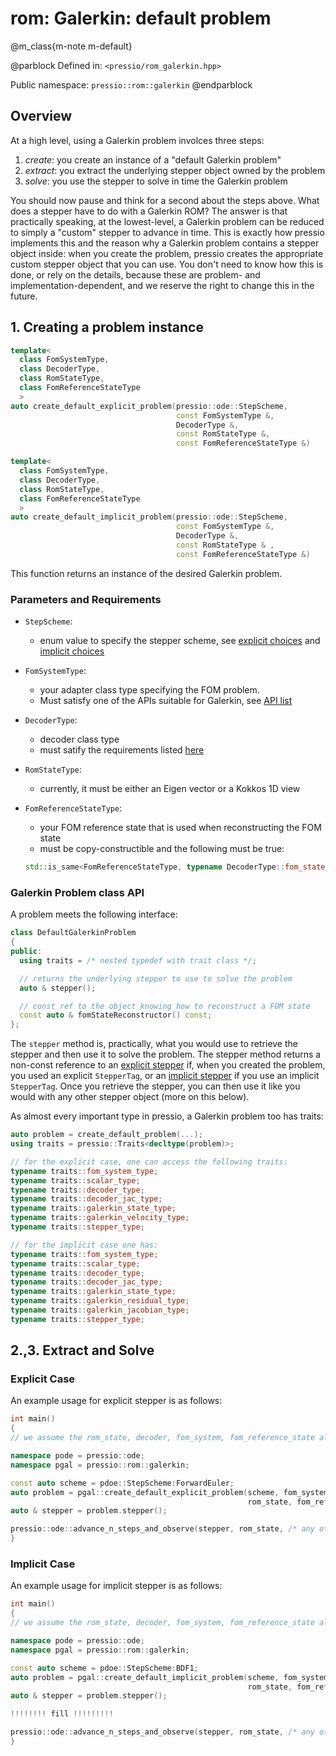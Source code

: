 
# rom: Galerkin: default problem


@m_class{m-note m-default}

@parblock
Defined in: `<pressio/rom_galerkin.hpp>`

Public namespace: `pressio::rom::galerkin`
@endparblock


## Overview

At a high level, using a Galerkin problem involces three steps:
1. *create*: you create an instance of a "default Galerkin problem"
2. *extract*: you extract the underlying stepper object owned by the problem
3. *solve*: you use the stepper to solve in time the Galerkin problem


You should now pause and think for a second about the steps above.
What does a stepper have to do with a Galerkin ROM?
The answer is that practically speaking, at the lowest-level,
a Galerkin problem can be reduced to simply a "custom" stepper to advance in time.
This is exactly how pressio implements this and the reason why a Galerkin
problem contains a stepper object inside: when you create the
problem, pressio creates the appropriate custom stepper
object that you can use. You don't need to know how this is done,
or rely on the details, because these are problem- and implementation-dependent,
and we reserve the right to change this in the future.


## 1. Creating a problem instance

```cpp
template<
  class FomSystemType,
  class DecoderType,
  class RomStateType,
  class FomReferenceStateType
  >
auto create_default_explicit_problem(pressio::ode::StepScheme,
								     const FomSystemType &,
									 DecoderType &,
									 const RomStateType &,
									 const FomReferenceStateType &)

template<
  class FomSystemType,
  class DecoderType,
  class RomStateType,
  class FomReferenceStateType
  >
auto create_default_implicit_problem(pressio::ode::StepScheme,
								     const FomSystemType &,
									 DecoderType &,
									 const RomStateType & ,
									 const FomReferenceStateType &)
```

This function returns an instance of the desired Galerkin problem.

### Parameters and Requirements

- `StepScheme`:
  - enum value to specify the stepper scheme, see [explicit choices](md_pages_components_ode_steppers_explicit.html) and [implicit choices](md_pages_components_ode_steppers_implicit.html)

- `FomSystemType`:
  - your adapter class type specifying the FOM problem. <br/>
  - Must satisfy one of the APIs suitable for Galerkin, see [API list](./md_pages_components_rom_fom_apis.html)

- `DecoderType`:
  - decoder class type
  - must satify the requirements listed [here](md_pages_components_rom_decoder.html)

- `RomStateType`:
  - currently, it must be either an Eigen vector or a Kokkos 1D view

- `FomReferenceStateType`:
  - your FOM reference state that is used when reconstructing the FOM state
  - must be copy-constructible and the following must be true:<br/>
  ```cpp
  std::is_same<FomReferenceStateType, typename DecoderType::fom_state_type>::value == true
  ```

### Galerkin Problem class API

A problem meets the following interface:

```cpp
class DefaultGalerkinProblem
{
public:
  using traits = /* nested typedef with trait class */;

  // returns the underlying stepper to use to solve the problem
  auto & stepper();

  // const ref to the object knowing how to reconstruct a FOM state
  const auto & fomStateReconstructor() const;
};
```

The `stepper` method is, practically, what you would use
to retrieve the stepper and then use it to solve the problem.
The stepper method returns a non-const reference to an
[explicit stepper](md_pages_components_ode_steppers_explicit.html)
if, when you created the problem, you used an explicit `StepperTag`,
or an [implicit stepper](md_pages_components_ode_steppers_implicit.html)
if you use an implicit `StepperTag`.
Once you retrieve the stepper, you can then use it like
you would with any other stepper object (more on this below).

As almost every important type in pressio, a Galerkin problem
too has traits:

```cpp
auto problem = create_default_problem(...);
using traits = pressio::Traits<decltype(problem)>;

// for the explicit case, one can access the following traits:
typename traits::fom_system_type;
typename traits::scalar_type;
typename traits::decoder_type;
typename traits::decoder_jac_type;
typename traits::galerkin_state_type;
typename traits::galerkin_velocity_type;
typename traits::stepper_type;

// for the implicit case one has:
typename traits::fom_system_type;
typename traits::scalar_type;
typename traits::decoder_type;
typename traits::decoder_jac_type;
typename traits::galerkin_state_type;
typename traits::galerkin_residual_type;
typename traits::galerkin_jacobian_type;
typename traits::stepper_type;
```

## 2.,3. Extract and Solve

### Explicit Case
An example usage for explicit stepper is as follows:

```cpp
int main()
{
// we assume the rom_state, decoder, fom_system, fom_reference_state already exist

namespace pode = pressio::ode;
namespace pgal = pressio::rom::galerkin;

const auto scheme = pdoe::StepScheme:ForwardEuler;
auto problem = pgal::create_default_explicit_problem(scheme, fom_system, decoder,
													 rom_state, fom_reference_state);
auto & stepper = problem.stepper();

pressio::ode::advance_n_steps_and_observe(stepper, rom_state, /* any other args */);
}
```

### Implicit Case
An example usage for implicit stepper is as follows:

```cpp
int main()
{
// we assume the rom_state, decoder, fom_system, fom_reference_state already exist

namespace pode = pressio::ode;
namespace pgal = pressio::rom::galerkin;

const auto scheme = pdoe::StepScheme:BDF1;
auto problem = pgal::create_default_implicit_problem(scheme, fom_system, decoder,
													 rom_state, fom_reference_state);
auto & stepper = problem.stepper();

!!!!!!!! fill !!!!!!!!!

pressio::ode::advance_n_steps_and_observe(stepper, rom_state, /* any other args */);
}
```
